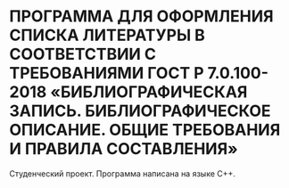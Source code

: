 # ПРОГРАММА ДЛЯ ОФОРМЛЕНИЯ СПИСКА ЛИТЕРАТУРЫ В СООТВЕТСТВИИ С ТРЕБОВАНИЯМИ ГОСТ Р 7.0.100-2018 «БИБЛИОГРАФИЧЕСКАЯ ЗАПИСЬ. БИБЛИОГРАФИЧЕСКОЕ ОПИСАНИЕ. ОБЩИЕ ТРЕБОВАНИЯ И ПРАВИЛА СОСТАВЛЕНИЯ»

Студенческий проект. Программа написана на языке C++.
